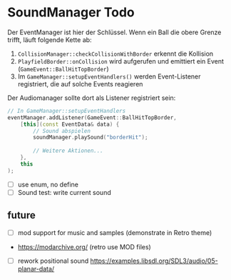 # SoundManager Todo

Der EventManager ist hier der Schlüssel. Wenn ein Ball die obere Grenze trifft, läuft folgende Kette ab:

1. `CollisionManager::checkCollisionWithBorder` erkennt die Kollision
2. `PlayfieldBorder::onCollision` wird aufgerufen und emittiert ein Event (`GameEvent::BallHitTopBorder`)
3. Im `GameManager::setupEventHandlers()` werden Event-Listener registriert, die auf solche Events reagieren

Der Audiomanager sollte dort als Listener registriert sein:

```cpp
// In GameManager::setupEventHandlers
eventManager.addListener(GameEvent::BallHitTopBorder, 
    [this](const EventData& data) {
        // Sound abspielen
        soundManager.playSound("borderHit");
        
        // Weitere Aktionen...
    },
    this
);
```

- [ ] use enum, no define
- [ ] Sound test: write current sound

## future

- [ ] mod support for music and samples (demonstrate in Retro theme)
- https://modarchive.org/ (retro use MOD files)
- [ ] rework positional sound <https://examples.libsdl.org/SDL3/audio/05-planar-data/>